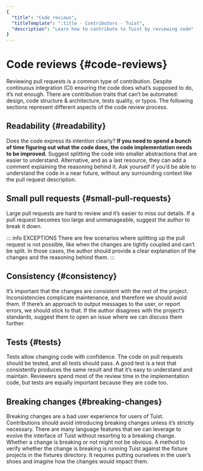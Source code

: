 ```yaml
---
{
  "title": "Code reviews",
  "titleTemplate": ":title · Contributors · Tuist",
  "description": "Learn how to contribute to Tuist by reviewing code"
}
---
```

# Code reviews {#code-reviews}

Reviewing pull requests is a common type of contribution. Despite continuous
integration (CI) ensuring the code does what’s supposed to do, it’s not enough.
There are contribution traits that can’t be automated: design, code structure &
architecture, tests quality, or typos. The following sections represent
different aspects of the code review process.

## Readability {#readability}

Does the code express its intention clearly? **If you need to spend a bunch of
time figuring out what the code does, the code implementation needs to be
improved.** Suggest splitting the code into smaller abstractions that are easier
to understand. Alternative, and as a last resource, they can add a comment
explaining the reasoning behind it. Ask yourself if you’d be able to understand
the code in a near future, without any surrounding context like the pull request
description.

## Small pull requests {#small-pull-requests}

Large pull requests are hard to review and it’s easier to miss out details. If a
pull request becomes too large and unmanageable, suggest the author to break it
down.

::: info EXCEPTIONS There are few scenarios where splitting up the pull request
is not possible, like when the changes are tightly coupled and can’t be split.
In those cases, the author should provide a clear explanation of the changes and
the reasoning behind them. :::

## Consistency {#consistency}

It’s important that the changes are consistent with the rest of the project.
Inconsistencies complicate maintenance, and therefore we should avoid them. If
there’s an approach to output messages to the user, or report errors, we should
stick to that. If the author disagrees with the project’s standards, suggest
them to open an issue where we can discuss them further.

## Tests {#tests}

Tests allow changing code with confidence. The code on pull requests should be
tested, and all tests should pass. A good test is a test that consistently
produces the same result and that it’s easy to understand and maintain.
Reviewers spend most of the review time in the implementation code, but tests
are equally important because they are code too.

## Breaking changes {#breaking-changes}

Breaking changes are a bad user experience for users of Tuist. Contributions
should avoid introducing breaking changes unless it’s strictly necessary. There
are many language features that we can leverage to evolve the interface of Tuist
without resorting to a breaking change. Whether a change is breaking or not
might not be obvious. A method to verify whether the change is breaking is
running Tuist against the fixture projects in the fixtures directory. It
requires putting ourselves in the user’s shoes and imagine how the changes would
impact them.
